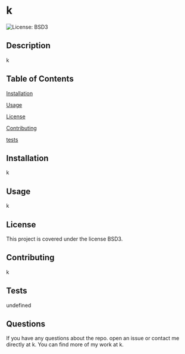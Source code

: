 # k

![License: BSD3](https://img.shields.io/badge/License-BSD3-green.svg)

## Description

k

## Table of Contents

[Installation](#Installation)

[Usage](#Usage)

[License](#License)

[Contributing](#Contributing)

[tests](#Tests)

## Installation

k

## Usage

k

## License

This project is covered under the license BSD3.

## Contributing

k

## Tests

undefined

## Questions

If you have any questions about the repo. open an issue or
contact me directly at k. You can find more of my work at
k.
